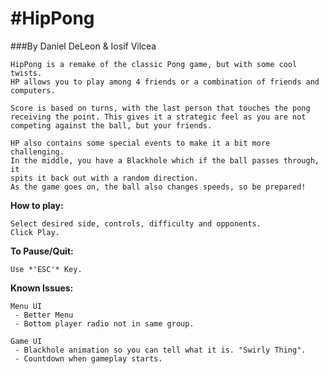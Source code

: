 #HipPong
=======
###By Daniel DeLeon & Iosif Vilcea

    HipPong is a remake of the classic Pong game, but with some cool twists.
    HP allows you to play among 4 friends or a combination of friends and computers.
    
    Score is based on turns, with the last person that touches the pong
    receiving the point. This gives it a strategic feel as you are not
    competing against the ball, but your friends.

    HP also contains some special events to make it a bit more challenging.
    In the middle, you have a Blackhole which if the ball passes through, it
    spits it back out with a random direction.
    As the game goes on, the ball also changes speeds, so be prepared!


**How to play:**
    
    Select desired side, controls, difficulty and opponents.
    Click Play.

**To Pause/Quit:**

    Use *'ESC'* Key.

**Known Issues:**

    Menu UI
     - Better Menu
     - Bottom player radio not in same group.

    Game UI
     - Blackhole animation so you can tell what it is. "Swirly Thing".
     - Countdown when gameplay starts.

